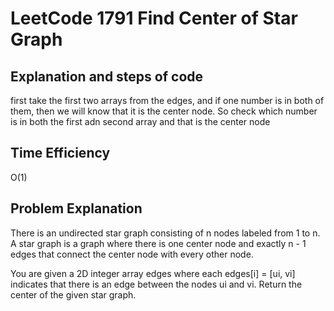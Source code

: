 # LeetCode 1791 Find Center of Star Graph
## Explanation and steps of code  
first take the first two arrays from the edges, and if one number is in both of them, then we will know that it is the center node. So check which number is in both the first adn second array and that is the center node

## Time Efficiency  
O(1) 

## Problem Explanation  
There is an undirected star graph consisting of n nodes labeled from 1 to n. A star graph is a graph where there is one center node and exactly n - 1 edges that connect the center node with every other node.

You are given a 2D integer array edges where each edges[i] = [ui, vi] indicates that there is an edge between the nodes ui and vi. Return the center of the given star graph.
